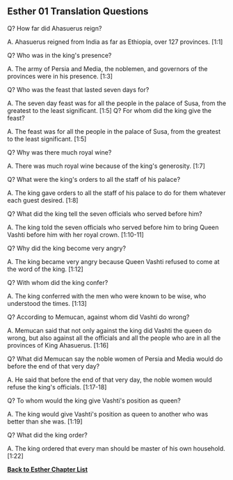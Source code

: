 ## Esther 01 Translation Questions ##

Q? How far did Ahasuerus reign?

A. Ahasuerus reigned from India as far as Ethiopia, over 127 provinces. [1:1]

Q? Who was in the king's presence?

A. The army of Persia and Media, the noblemen, and governors of the provinces were in his presence. [1:3]

Q? Who was the feast that lasted seven days for?

A. The seven day feast was for all the people in the palace of Susa, from the greatest to the least significant. [1:5]
Q? For whom did the king give the feast?

A. The feast was for all the people in the palace of Susa, from the greatest to the least significant. [1:5]

Q? Why was there much royal wine?

A. There was much royal wine because of the king's generosity. [1:7]

Q? What were the king's orders to all the staff of his palace?

A. The king gave orders to all the staff of his palace to do for them whatever each guest desired. [1:8]

Q? What did the king tell the seven officials who served before him?

A. The king told the seven officials who served before him to bring Queen Vashti before him with her royal crown. [1:10-11]

Q? Why did the king become very angry?

A. The king became very angry because Queen Vashti refused to come at the word of the king. [1:12]

Q? With whom did the king confer?

A. The king conferred with the men who were known to be wise, who understood the times. [1:13]

Q? According to Memucan, against whom did Vashti do wrong?

A. Memucan said that not only against the king did Vashti the queen do wrong, but also against all the officials and all the people who are in all the provinces of King Ahasuerus. [1:16]

Q? What did Memucan say the noble women of Persia and Media would do before the end of that very day?

A. He said that before the end of that very day, the noble women would refuse the king's officials. [1:17-18]

Q? To whom would the king give Vashti's position as queen?

A. The king would give Vashti's position as queen to another who was better than she was. [1:19]

Q? What did the king order?

A. The king ordered that every man should be master of his own household. [1:22]

__[Back to Esther Chapter List](./)__


